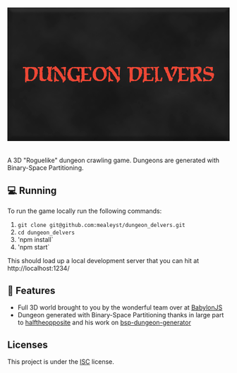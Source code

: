 # <p align="center"><img alt="dungeon" src="title_card.png" /></p>

A 3D "Roguelike" dungeon crawling game. Dungeons are generated with Binary-Space
Partitioning.

## 💻 Running

To run the game locally run the following commands:

1. `git clone git@github.com:mealeyst/dungeon_delvers.git`
2. `cd dungeon_delvers`
3. 'npm install`
4. 'npm start`

This should load up a local development server that you can hit at
http://localhost:1234/

## 📕 Features

- Full 3D world brought to you by the wonderful team over at
  [BabylonJS](https://www.babylonjs.com/)
- Dungeon generated with Binary-Space Partitioning thanks in large part to
  [halftheopposite](https://github.com/halftheopposite) and his work on
  [bsp-dungeon-generator](https://github.com/halftheopposite/bsp-dungeon-generator/tree/main)

## Licenses

This project is under the
[ISC](https://github.com/mealeyst/dungeon_delvers/blob/main/LICENSE) license.
